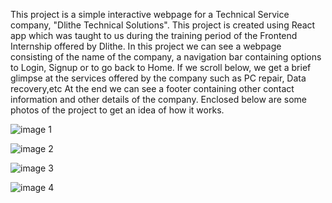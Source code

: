 This project is a simple interactive webpage for a Technical Service company, "Dlithe Technical Solutions".
This project is created using React app which was taught to us during the training period of the Frontend Internship offered by Dlithe.
In this project we can see a webpage consisting of the name of the company, a navigation bar containing options to Login, Signup or to go back to Home.
If we scroll below, we get a brief glimpse at the services offered by the company such as PC repair, Data recovery,etc
At the end we can see a footer containing other contact information and other details of the company.
Enclosed below are some photos of the project to get an idea of how it works.

![image 1](https://raw.githubusercontent.com/anshul-shetty/Dlithe/main/Dlithe_Tech_Soln(project)/src/assets/Screenshot%20(1).png=250x250)

![image 2](https://raw.githubusercontent.com/anshul-shetty/Dlithe/main/Dlithe_Tech_Soln(project)/src/assets/Screenshot%20(2).png=250x250)

![image 3](https://raw.githubusercontent.com/anshul-shetty/Dlithe/main/Dlithe_Tech_Soln(project)/src/assets/Screenshot%20(3).png=250x250)

![image 4](https://raw.githubusercontent.com/anshul-shetty/Dlithe/main/Dlithe_Tech_Soln(project)/src/assets/Screenshot%20(4).png=250x250)